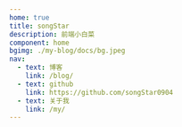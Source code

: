 ```yaml
---
home: true
title: songStar
description: 前端小白菜
component: home
bgimg: ./my-blog/docs/bg.jpeg
nav:
  - text: 博客
    link: /blog/
  - text: github
    link: https://github.com/songStar0904
  - text: 关于我
    link: /my/
---
```


